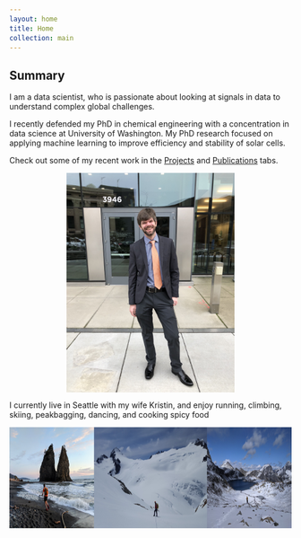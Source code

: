 ```yaml
---
layout: home
title: Home
collection: main
---
```


## Summary
I am a data scientist, who is passionate about looking at signals in data to understand
complex global challenges.

I recently defended my PhD in chemical engineering with a concentration in data science at
 University of Washington. My PhD research focused on applying machine learning to improve efficiency and stability of solar cells.

Check out some of my recent work in the [Projects](projects.md) and
[Publications](publications.md) tabs.

<div style="text-align:center"><img  width="300" height="391" src="photos/defense2.jpg" align="middle"></div>

I currently live in Seattle with my wife Kristin, and enjoy running, climbing, skiing, peakbagging, dancing, and cooking spicy food

<div style="text-align:center"><img  width="800" height="180" src="photos/adventure_pics.png" align="middle"></div>
